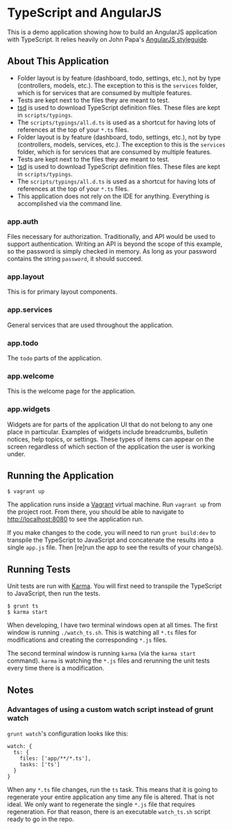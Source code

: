 # TypeScript and AngularJS

This is a demo application showing how to build an AngularJS application with TypeScript. It relies heavily on John Papa's
[AngularJS styleguide](https://github.com/johnpapa/angular-styleguide).

## About This Application

+ Folder layout is by feature (dashboard, todo, settings, etc.), not by type (controllers, models, etc.). The
    exception to this is the `services` folder, which is for services that are consumed by multiple features.
+ Tests are kept next to the files they are meant to test.
+ [tsd](https://github.com/DefinitelyTyped/tsd) is used to download TypeScript definition files. These files are kept in
    `scripts/typings`.
+ The `scripts/typings/all.d.ts` is used as a shortcut for having lots of references at the top of your `*.ts` files.
+   Folder layout is by feature (dashboard, todo, settings, etc.), not by type (controllers, models, services, etc.).
    The exception to this is the `services` folder, which is for services that are consumed by multiple features.
+   Tests are kept next to the files they are meant to test.
+   [tsd](https://github.com/DefinitelyTyped/tsd) is used to download TypeScript definition files. These files are 
    kept in `scripts/typings`.
+   The `scripts/typings/all.d.ts` is used as a shortcut for having lots of references at the top of your `*.ts` files.
+   This application does not rely on the IDE for anything. Everything is accomplished via the command line.

### app.auth

Files necessary for authorization. Traditionally, and API would be used to support authentication. Writing an API is 
beyond the scope of this example, so the password is simply checked in memory. As long as your password contains the 
string `password`, it should succeed.

### app.layout

This is for primary layout components.

### app.services

General services that are used throughout the application.

### app.todo

The `todo` parts of the application.

### app.welcome

This is the welcome page for the application.

### app.widgets

Widgets are for parts of the application UI that do not belong to any one place in particular. Examples of widgets include
breadcrumbs, bulletin notices, help topics, or settings. These types of items can appear on the screen regardless of which
section of the application the user is working under.

## Running the Application

```
$ vagrant up
```

The application runs inside a [Vagrant](https://www.vagrantup.com) virtual machine. Run `vagrant up` from the project 
root. From there, you  should be able to navigate to [http://localhost:8080](http://localhost:8080) to see the 
application run.

If you make changes to the code, you will need to run `grunt build:dev` to transpile the TypeScript to JavaScript and concatenate the results into a single `app.js` file. Then [re]run the app to see the results of your change(s).

## Running Tests

Unit tests are run with [Karma](http://karma-runner.github.io/0.12/index.html). You will first need to transpile the
TypeScript to JavaScript, then run the tests.

```
$ grunt ts
$ karma start
```

When developing, I have two terminal windows open at all times.  The first window is running `./watch_ts.sh`. This is 
watching all `*.ts` files for modifications and creating the corresponding `*.js` files. 

The second terminal window is running `karma` (via the `karma start` command). `karma` is watching the `*.js` files and
rerunning the unit tests every time there is a modification.

## Notes

### Advantages of using a custom watch script instead of grunt watch

`grunt watch`'s configuration looks like this:

```
watch: {
  ts: {
    files: ['app/**/*.ts'],
    tasks: ['ts']
  }
}
```

When any `*.ts` file changes, run the `ts` task. This means that it is going to regenerate your entire application any
time any file is altered. That is not ideal. We only want to regenerate the single `*.js` file that requires 
regeneration. For that reason, there is an executable `watch_ts.sh` script ready to go in the repo.

